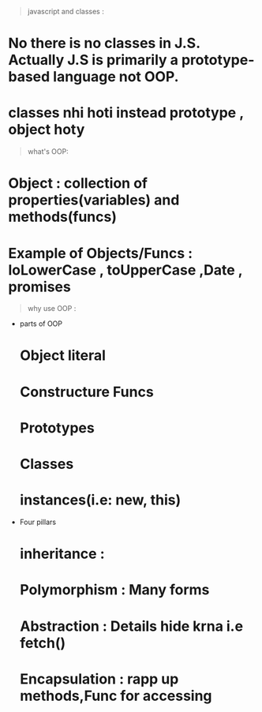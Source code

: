 > javascript and classes : 
# No there is no classes in J.S. Actually J.S is primarily a prototype-based language not OOP. 
# classes nhi hoti instead prototype , object hoty 

> what's OOP:
# Object : collection of properties(variables) and methods(funcs)
# Example of Objects/Funcs : loLowerCase , toUpperCase ,Date , promises

> why use OOP : 
 - parts of OOP
     # Object literal
     # Constructure Funcs
     # Prototypes
     # Classes
     # instances(i.e:  new, this)

  - Four pillars
     # inheritance : 
     # Polymorphism : Many forms 
     # Abstraction : Details hide krna i.e fetch()
     # Encapsulation : rapp up methods,Func for accessing 



